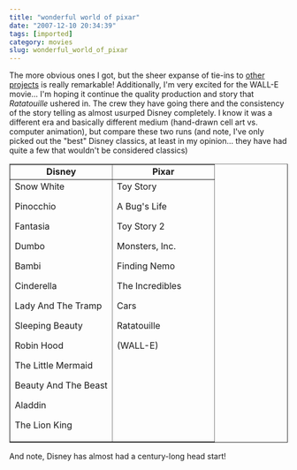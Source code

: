 ```yaml
---
title: "wonderful world of pixar"
date: "2007-12-10 20:34:39"
tags: [imported]
category: movies
slug: wonderful_world_of_pixar
---
```

	
The more obvious ones I got, but the sheer expanse of tie-ins to <a href="http://jimhillmedia.com/blogs/jim_hill/archive/2007/12/09/a-special-where-s-wall-e-edition-of-why-for.aspx##">other projects</a> is really remarkable!  Additionally, I'm very excited for the WALL-E movie... I'm hoping it continue the quality production and story that <em>Ratatouille</em> ushered in.  The crew they have going there and the consistency of the story telling as almost usurped Disney completely.  I know it was a different era and basically different medium (hand-drawn cell art vs. computer animation), but compare these two runs (and note, I've only picked out the "best" Disney classics, at least in my opinion... they have had quite a few that wouldn't be considered classics)
<table border="1" cellpadding="1" cellspacing="1" width="100%">
<tr>
<td align="center" width="50%"><strong> Disney</strong></td>
<td align="center"><strong>Pixar</strong></td>
</tr>
<tr>
<td>Snow White

Pinocchio

Fantasia

Dumbo

Bambi

Cinderella

Lady And The Tramp

Sleeping Beauty

Robin Hood

The Little Mermaid

Beauty And The Beast

Aladdin

The Lion King</td>
<td valign="top">Toy Story

A Bug's Life

Toy Story 2

Monsters, Inc.

Finding Nemo

The Incredibles

Cars

Ratatouille

(WALL-E)</td>
</tr>
</table>

And note, Disney has almost had a century-long head start!
